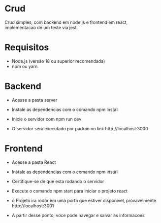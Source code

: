 # Crud
Crud simples, com backend em node.js e frontend em react, implementacao de um teste via jest

# Requisitos

- Node.js (versão 18 ou superior recomendada)
- npm ou yarn

# Backend

- Acesse a pasta server

- Instale as dependencias com o comando npm install

- Inicie o servidor com npm run dev

- O servidor sera executado por padrao no link http://localhost:3000

# Frontend

- Acesse a pasta React

- Instale as dependencias com o comando npm install

- Certifique-se de que esta rodando o servidor

- Execute o comando npm start para iniciar o projeto react

- o Projeto ira rodar em uma porta que estiver disponivel, provavelmente http://localhost:3001

- A partir desse ponto, voce pode navegar e salvar as informacoes
